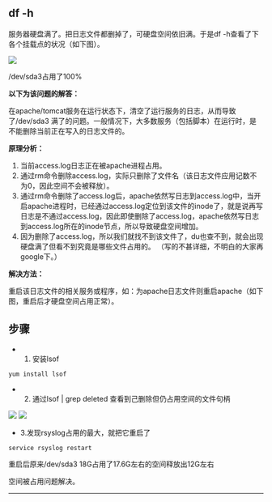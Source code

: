 
##  df -h

服务器硬盘满了。把日志文件都删掉了，可硬盘空间依旧满。于是df -h查看了下各个挂载点的状况（如下图）。

![](md-2.jpg)

/dev/sda3占用了100%


**以下为该问题的解答：**

在apache/tomcat服务在运行状态下，清空了运行服务的日志，从而导致了/dev/sda3 满了的问题。一般情况下，大多数服务（包括脚本）在运行时，是不能删除当前正在写入的日志文件的。

**原理分析：**

1. 当前access.log日志正在被apache进程占用。
2. 通过rm命令删除access.log，实际只删除了文件名（该日志文件应用记数不为0，因此空间不会被释放）。
3. 通过rm命令删除了access.log后，apache依然写日志到access.log中，当开启apache进程时，已经通过access.log定位到该文件的inode了，就是说再写日志是不通过access.log，因此即使删除了access.log，apache依然写日志到access.log所在的inode节点，所以导致硬盘空间增加。
4. 因为删除了access.log，所以我们就找不到该文件了，du也查不到，就会出现硬盘满了但看不到究竟是哪些文件占用的。
（写的不甚详细，不明白的大家再google下。）

**解决方法：**

重启该日志文件的相关服务或程序，如：为apache日志文件则重启apache（如下图，重启后才硬盘空间占用正常）。


## 步骤

- 1. 安装lsof
```
yum install lsof
```

- 2. 通过lsof | grep deleted 查看到己删除但仍占用空间的文件句柄

![](md-3.png)
![](md-4.png)

- 3.发现rsyslog占用的最大，就把它重启了
```
service rsyslog restart
```
重启后原来/dev/sda3 18G占用了17.6G左右的空间释放出12G左右

空间被占用问题解决。


---
